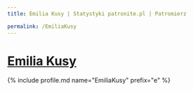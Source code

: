 ```yaml
---
title: Emilia Kusy | Statystyki patronite.pl | Patromierz

permalink: /EmiliaKusy
---
```


# [Emilia Kusy](https://patronite.pl/EmiliaKusy)

{% include profile.md name="EmiliaKusy" prefix="e" %}
